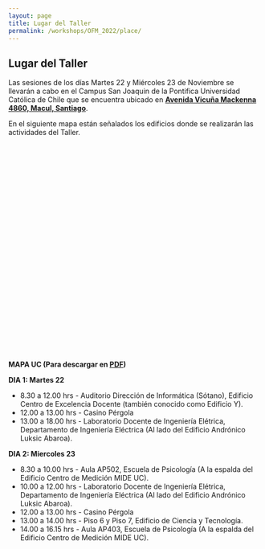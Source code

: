 ```yaml
---
layout: page
title: Lugar del Taller
permalink: /workshops/OFM_2022/place/
---
```


## Lugar del Taller

Las sesiones de los días Martes 22 y Miércoles 23 de Noviembre se llevarán a cabo en el Campus San Joaquin de la Pontifica Universidad Católica de Chile que se encuentra ubicado en **[Avenida Vicuña Mackenna 4860, Macul, Santiago](https://goo.gl/maps/A3tZ8nWY6jSYH3LK7)**.

En el siguiente mapa están señalados los edificios donde se realizarán las actividades del Taller.

<div id="map" style="width: 600px; height: 400px;"></div>
<br>

**MAPA UC (Para descargar en [PDF](https://vidauniversitaria.uc.cl/395-mapa-campussj-2022/file))**

**DIA 1: Martes 22**

- 8.30 a 12.00 hrs - Auditorio Dirección de Informática (Sótano), Edificio Centro de Excelencia Docente (también conocido como Edificio Y).
- 12.00 a 13.00 hrs - Casino Pérgola
- 13.00 a 18.00 hrs - Laboratorio Docente de Ingeniería Elétrica, Departamento de Ingeniería Eléctrica (Al lado del Edificio Andrónico Luksic Abaroa).

**DIA 2: Miercoles 23**

- 8.30 a 10.00 hrs - Aula AP502, Escuela de Psicología (A la espalda del Edificio Centro de Medición MIDE UC).
- 10.00 a 12.00 hrs - Laboratorio Docente de Ingeniería Elétrica, Departamento de Ingeniería Eléctrica (Al lado del Edificio Andrónico Luksic Abaroa).
- 12.00 a 13.00 hrs - Casino Pérgola
- 13.00 a 14.00 hrs - Piso 6 y Piso 7, Edificio de Ciencia y Tecnología.
- 14.00 a 16.15 hrs - Aula AP403, Escuela de Psicología (A la espalda del Edificio Centro de Medición MIDE UC).
